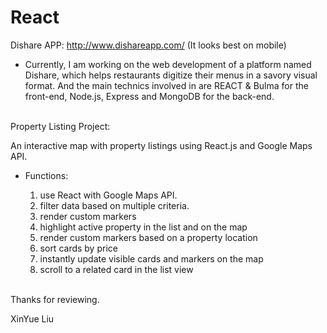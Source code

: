 # React

Dishare APP: http://www.dishareapp.com/ (It looks best on mobile)

- Currently, I am working on the web development of a platform named Dishare, which helps restaurants digitize their menus in a savory visual format. And the main technics involved in are REACT & Bulma for the front-end, Node.js, Express and MongoDB for the back-end.<br /><br />

Property Listing Project: 

An interactive map with property listings using React.js and Google Maps API.<br />
  
- Functions:
  
   1) use React with Google Maps API.
   2) filter data based on multiple criteria.
   3) render custom markers
   4) highlight active property in the list and on the map
   5) render custom markers based on a property location
   6) sort cards by price
   7) instantly update visible cards and markers on the map
   8) scroll to a related card in the list view <br /><br />
      
 
Thanks for reviewing.

XinYue Liu
